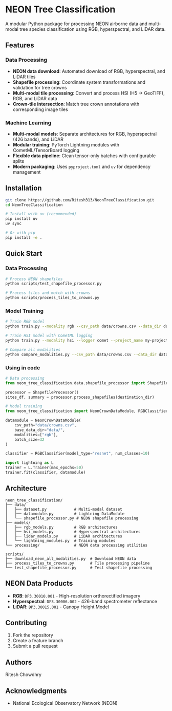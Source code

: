 # NEON Tree Classification

A modular Python package for processing NEON airborne data and multi-modal tree species classification using RGB, hyperspectral, and LiDAR data.

## Features

### Data Processing
- **NEON data download**: Automated download of RGB, hyperspectral, and LiDAR tiles
- **Shapefile processing**: Coordinate system transformations and validation for tree crowns
- **Multi-modal tile processing**: Convert and process HSI (H5 → GeoTIFF), RGB, and LiDAR data
- **Crown-tile intersection**: Match tree crown annotations with corresponding image tiles

### Machine Learning
- **Multi-modal models**: Separate architectures for RGB, hyperspectral (426 bands), and LiDAR
- **Modular training**: PyTorch Lightning modules with CometML/TensorBoard logging
- **Flexible data pipeline**: Clean tensor-only batches with configurable splits
- **Modern packaging**: Uses `pyproject.toml` and `uv` for dependency management

## Installation

```bash
git clone https://github.com/Ritesh313/NeonTreeClassification.git
cd NeonTreeClassification

# Install with uv (recommended)
pip install uv
uv sync

# Or with pip
pip install -e .
```

## Quick Start

### Data Processing
```bash
# Process NEON shapefiles
python scripts/test_shapefile_processor.py

# Process tiles and match with crowns
python scripts/process_tiles_to_crowns.py
```

### Model Training
```bash
# Train RGB model
python train.py --modality rgb --csv_path data/crowns.csv --data_dir data/

# Train HSI model with CometML logging
python train.py --modality hsi --logger comet --project_name my-project

# Compare all modalities
python compare_modalities.py --csv_path data/crowns.csv --data_dir data/
```

### Using in code
```python
# Data processing
from neon_tree_classification.data.shapefile_processor import ShapefileProcessor

processor = ShapefileProcessor()
sites_df, summary = processor.process_shapefiles(destination_dir)

# Model training
from neon_tree_classification import NeonCrownDataModule, RGBClassifier

datamodule = NeonCrownDataModule(
    csv_path="data/crowns.csv",
    base_data_dir="data/",
    modalities=["rgb"],
    batch_size=32
)

classifier = RGBClassifier(model_type="resnet", num_classes=10)

import lightning as L
trainer = L.Trainer(max_epochs=50)
trainer.fit(classifier, datamodule)
```

## Architecture

```
neon_tree_classification/
├── data/
│   ├── dataset.py            # Multi-modal dataset
│   ├── datamodule.py         # Lightning DataModule
│   └── shapefile_processor.py # NEON shapefile processing
├── models/
│   ├── rgb_models.py         # RGB architectures
│   ├── hsi_models.py         # Hyperspectral architectures
│   ├── lidar_models.py       # LiDAR architectures
│   └── lightning_modules.py  # Training modules
└── processing/               # NEON data processing utilities

scripts/
├── download_neon_all_modalities.py  # Download NEON data
├── process_tiles_to_crowns.py       # Tile processing pipeline
└── test_shapefile_processor.py      # Test shapefile processing
```

## NEON Data Products

- **RGB**: `DP3.30010.001` - High-resolution orthorectified imagery
- **Hyperspectral**: `DP3.30006.002` - 426-band spectrometer reflectance  
- **LiDAR**: `DP3.30015.001` - Canopy Height Model

## Contributing

1. Fork the repository
2. Create a feature branch
3. Submit a pull request

## Authors

Ritesh Chowdhry

## Acknowledgments

- National Ecological Observatory Network (NEON)

